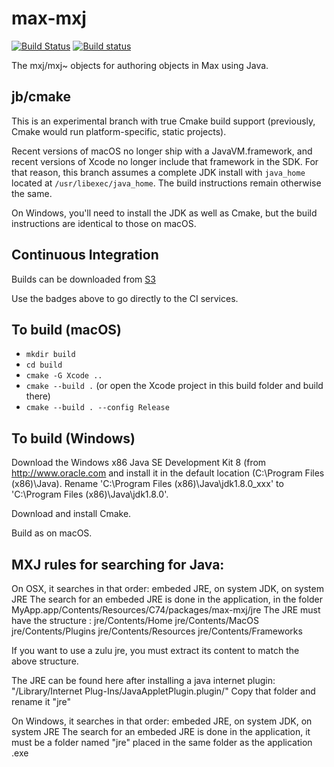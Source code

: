# max-mxj
[![Build Status](https://travis-ci.com/Cycling74/max-mxj.svg?token=GAmnsUEo9aYasSF5pz8q&branch=master)](https://travis-ci.com/Cycling74/max-mxj)
[![Build status](https://ci.appveyor.com/api/projects/status/gp3t8xshfsjbmdcy?svg=true)](https://ci.appveyor.com/project/c74/max-mxj)

The mxj/mxj~ objects for authoring objects in Max using Java.

## jb/cmake

This is an experimental branch with true Cmake build support (previously, Cmake would run platform-specific, static projects).

Recent versions of macOS no longer ship with a JavaVM.framework, and recent versions of Xcode no longer include that framework in the SDK. For that reason, this branch assumes a complete JDK install with `java_home` located at `/usr/libexec/java_home`. The build instructions remain otherwise the same.

On Windows, you'll need to install the JDK as well as Cmake, but the build instructions are identical to those on macOS.

## Continuous Integration

Builds can be downloaded from [S3](https://s3-us-west-2.amazonaws.com/cycling74-ci/index.html?prefix=max-mxj/)

Use the badges above to go directly to the CI services.


## To build (macOS)

* `mkdir build`
* `cd build`
* `cmake -G Xcode ..`
* `cmake --build .` (or open the Xcode project in this build folder and build there)
* `cmake --build . --config Release`


## To build (Windows)
Download the Windows x86 Java SE Development Kit 8 (from http://www.oracle.com and install it in the default location (C:\Program Files (x86)\Java). Rename 'C:\Program Files (x86)\Java\jdk1.8.0_xxx' to 'C:\Program Files (x86)\Java\jdk1.8.0'.

Download and install Cmake.

Build as on macOS.

## MXJ rules for searching for Java:
On OSX, it searches in that order: embeded JRE, on system JDK, on system JRE
The search for an embeded JRE is done in the application, in the folder MyApp.app/Contents/Resources/C74/packages/max-mxj/jre
The JRE must have the structure :
jre/Contents/Home
jre/Contents/MacOS
jre/Contents/Plugins
jre/Contents/Resources
jre/Contents/Frameworks

If you want to use a zulu jre, you must extract its content to match the above structure.

The JRE can be found here after installing a java internet plugin:
"/Library/Internet Plug-Ins/JavaAppletPlugin.plugin/"
Copy that folder and rename it "jre"

On Windows, it searches in that order: embeded JRE, on system JDK, on system JRE
The search for an embeded JRE is done in the application, it must be a folder named "jre" placed in the same folder as the application .exe 
